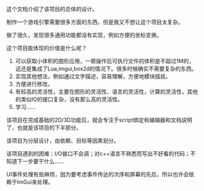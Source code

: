 这个文档介绍了该项目的总体的设计。

制作一个游戏引擎需要很多方面的东西，但是我又不想让这个项目太复杂。

做了很久，发现很多通用功能都没有实现，例如方便的坐标变换。

这个项目能体现的价值是什么呢？

1. 可以获取小体积的图形应用，一顿操作后可执行文件的体积是不超过1M的，这还是集成了Lua,imgui,box2d的情况下。很多时候确实不需要复杂的东西。
2. 实现其他想法，例如通过文字描述，容易理解，方便地模块插拔。
3. 方便进行修改。
4. 有较高的灵活性，主要在图形的灵活性、语言的灵活性，计算的灵活性，其他的类似IO的接口复杂，没有那么高的灵活性。
5. 学习......

该项目在完成基础的2D/3D功能后，就会专注于script绑定和编辑器和文档说明了，也就是该项目的下半部分。

该项目为分层设计，由依赖、目标等因素划分。

该项目遇到的困难：I/O接口不会调；对c++语言不熟悉而写出不好看的代码；不知道下一步要干什么......

UI事件处理有些麻烦，因为要考虑事件传达的次序和屏幕的先后，所以也许会依赖于ImGui来处理。
